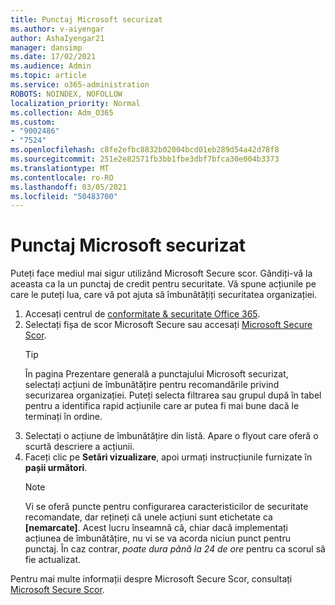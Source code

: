 ```yaml
---
title: Punctaj Microsoft securizat
ms.author: v-aiyengar
author: AshaIyengar21
manager: dansimp
ms.date: 17/02/2021
ms.audience: Admin
ms.topic: article
ms.service: o365-administration
ROBOTS: NOINDEX, NOFOLLOW
localization_priority: Normal
ms.collection: Adm_O365
ms.custom:
- "9002486"
- "7524"
ms.openlocfilehash: c8fe2efbc8832b02004bcd01eb289d54a42d78f8
ms.sourcegitcommit: 251e2e82571fb3bb1fbe3dbf7bfca30e004b3373
ms.translationtype: MT
ms.contentlocale: ro-RO
ms.lasthandoff: 03/05/2021
ms.locfileid: "50483700"
---
```

# <a name="microsoft-secure-score"></a>Punctaj Microsoft securizat

Puteți face mediul mai sigur utilizând Microsoft Secure scor. Gândiți-vă la aceasta ca la un punctaj de credit pentru securitate. Vă spune acțiunile pe care le puteți lua, care vă pot ajuta să îmbunătățiți securitatea organizației.

1. Accesați centrul de [conformitate & securitate Office 365](https://go.microsoft.com/fwlink/p/?linkid=2077143).
1. Selectați fișa de scor Microsoft Secure sau accesați [Microsoft Secure Scor](https://go.microsoft.com/fwlink/?linkid=2099589).
    > [!TIP]
    >  În pagina Prezentare generală a punctajului Microsoft securizat, selectați acțiuni de îmbunătățire pentru recomandările privind securizarea organizației. Puteți selecta filtrarea sau grupul după în tabel pentru a identifica rapid acțiunile care ar putea fi mai bune dacă le terminați în ordine.
1. Selectați o acțiune de îmbunătățire din listă. Apare o flyout care oferă o scurtă descriere a acțiunii.
1. Faceți clic pe **Setări vizualizare**, apoi urmați instrucțiunile furnizate în **pașii următori**.
    > [!NOTE]
    > Vi se oferă puncte pentru configurarea caracteristicilor de securitate recomandate, dar rețineți că unele acțiuni sunt etichetate ca **[nemarcate]**. Acest lucru înseamnă că, chiar dacă implementați acțiunea de îmbunătățire, nu vi se va acorda niciun punct pentru punctaj. În caz contrar, *poate dura până la 24 de ore* pentru ca scorul să fie actualizat.

Pentru mai multe informații despre Microsoft Secure Scor, consultați [Microsoft Secure Scor](https://go.microsoft.com/fwlink/?linkid=2103077).